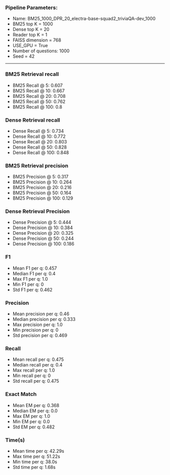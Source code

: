 ### Pipeline Parameters:
* Name: BM25_1000_DPR_20_electra-base-squad2_triviaQA-dev_1000
* BM25 top K = 1000
* Dense top K = 20
* Reader top K = 1
* FAISS dimension = 768
* USE_GPU = True
* Number of questions: 1000
* Seed = 42
------
### BM25 Retrieval recall 
* BM25 Recall @ 5: 0.607
* BM25 Recall @ 10: 0.667
* BM25 Recall @ 20: 0.708
* BM25 Recall @ 50: 0.762
* BM25 Recall @ 100: 0.8
### Dense Retrieval recall 
* Dense Recall @ 5: 0.734
* Dense Recall @ 10: 0.772
* Dense Recall @ 20: 0.803
* Dense Recall @ 50: 0.828
* Dense Recall @ 100: 0.848
### BM25 Retrieval precision 
* BM25 Precision @ 5: 0.317
* BM25 Precision @ 10: 0.264
* BM25 Precision @ 20: 0.216
* BM25 Precision @ 50: 0.164
* BM25 Precision @ 100: 0.129
### Dense Retrieval Precision 
* Dense Precision @ 5: 0.444
* Dense Precision @ 10: 0.384
* Dense Precision @ 20: 0.325
* Dense Precision @ 50: 0.244
* Dense Precision @ 100: 0.186
### F1 
* Mean F1 per q: 0.457
* Median F1 per q: 0.4
* Max F1 per q: 1.0
* Min F1 per q: 0
* Std F1 per q: 0.462
### Precision 
* Mean precision per q: 0.46
* Median precision per q: 0.333
* Max precision per q: 1.0
* Min precision per q: 0
* Std precision per q: 0.469
### Recall 
* Mean recall per q: 0.475
* Median recall per q: 0.4
* Max recall per q: 1.0
* Min recall per q: 0
* Std recall per q: 0.475
### Exact Match 
* Mean EM per q: 0.368
* Median EM per q: 0.0
* Max EM per q: 1.0
* Min EM per q: 0.0
* Std EM per q: 0.482
### Time(s) 
* Mean time per q: 42.29s
* Max time per q: 51.22s
* Min time per q: 38.0s
* Std time per q: 1.68s
